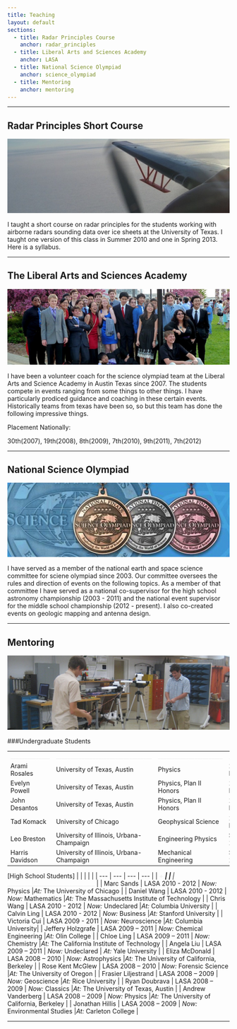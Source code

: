 ```yaml
---
title: Teaching
layout: default
sections: 
  - title: Radar Principles Course
    anchor: radar_principles
  - title: Liberal Arts and Sciences Academy
    anchor: LASA
  - title: National Science Olympiad
    anchor: science_olympiad
  - title: Mentoring
    anchor: mentoring
---
```


---

<a name="radar_principles"> </a>

## Radar Principles Short Course 
![Alt text](/images/antenna.jpg)

I taught a short course on radar principles for the students working with airborne radars sounding data over ice sheets at the University of Texas.  I taught one version of this class in Summer 2010 and one in Spring 2013.  Here is a syllabus.

---

<a name="LASA"></a>

## The Liberal Arts and Sciences Academy 

![Alt text](/images/lasa.jpg)

I have been a volunteer coach for the science olympiad team at the Liberal Arts and Science Academy in Austin Texas since 2007.  The students compete in events ranging from some things to other things.  I have particularly prodiced guidance and coaching in these certain events.  Historically teams from texas have been so, so but this team has done the following impressive things.

Placement Nationally: 

30th(2007), 19th(2008), 8th(2009), 7th(2010), 9th(2011), 7th(2012) 

---

<a name="science_olympiad"></a>

## National Science Olympiad

![Alt text](/images/national_medals.jpg)

I have served as a member of the national earth and space science committee for sciene olympiad since 2003.  Our committee oversees the rules and direction of events on the following topics.  As a member of that committee I have served as a national co-supervisor for the high school astronomy championship (2003 - 2011) and the national event supervisor for the middle school championship (2012 - present). I also co-created events on geologic mapping and antenna design.

---

<a name="mentoring"></a>

## Mentoring 

![Alt text](/images/mentoring.jpg)

###Undergraduate Students

| | | | |
| --- | --- | --- | --- |
|  <font color="#f0f0f0">______________</font> | <font color="#f0f0f0">__________________________________</font> | <font color="#f0f0f0">_______________________</font> | <font color="#f0f0f0">______________</font> |
| Arami Rosales | University of Texas, Austin | Physics |2011 - Present|
| Evelyn Powell | University of Texas, Austin | Physics, Plan II Honors |2010 - Present|
| John Desantos | University of Texas, Austin | Physics, Plan II Honors| 2008 - Present|
| Tad Komack | University of Chicago | Geophysical Science | 2008 - Present |
| Leo Breston | University of Illinois, Urbana-Champaign | Engineering Physics | Summer 2012 |
| Harris Davidson | University of Illinois, Urbana-Champaign | Mechanical Engineering | Summer 2012 |

[High School Students]
| | | | |
| --- | --- | --- | --- |
|  <font color="#f0f0f0">___________+_____</font> | <font color="#f0f0f0">________________</font> | <font color="#f0f0f0">_____________________</font> | <font color="#f0f0f0">________________________________</font> |
| Marc Sands | LASA 2010 - 2012 | *Now:* Physics |*At:* The University of Chicago |
| Daniel Wang | LASA 2010 - 2012 | *Now:* Mathematics |*At:* The Massachusetts Institute of Technology |
| Chris Wang | LASA 2010 - 2012 | *Now:* Undeclared |*At:* Columbia University |
| Calvin Ling | LASA 2010 - 2012 | *Now:* Business |*At:* Stanford University |
| Victoria Cui | LASA 2009 - 2011 | *Now:* Neuroscience |*At:* Columbia University|
| Jeffery Holzgrafe | LASA 2009 – 2011 | *Now:* Chemical Engineering |*At:* Olin College |
| Chloe Ling | LASA 2009 – 2011 | *Now:* Chemistry |*At:* The California Institute of Technology |
| Angela Liu | LASA 2009 – 2011 | *Now:* Undeclared | *At:* Yale University |
| Eliza McDonald | LASA 2008 – 2010 | *Now:* Astrophysics |*At:* The University of California, Berkeley |
| Rose Kent McGlew | LASA 2008 – 2010 | *Now:* Forensic Science |*At:* The University of Oregon |
| Frasier Liljestrand | LASA 2008 – 2009 | *Now:* Geoscience |*At:* Rice University |
| Ryan Doubrava | LASA 2008 – 2009 | *Now:* Classics |*At:* The University of Texas, Austin |
| Andrew Vanderberg | LASA 2008 – 2009 | *Now:* Physics |*At:* The University of California, Berkeley |
| Jonathan Hillis | LASA 2008 – 2009 | *Now:* Environmental Studies |*At:* Carleton College |

---
